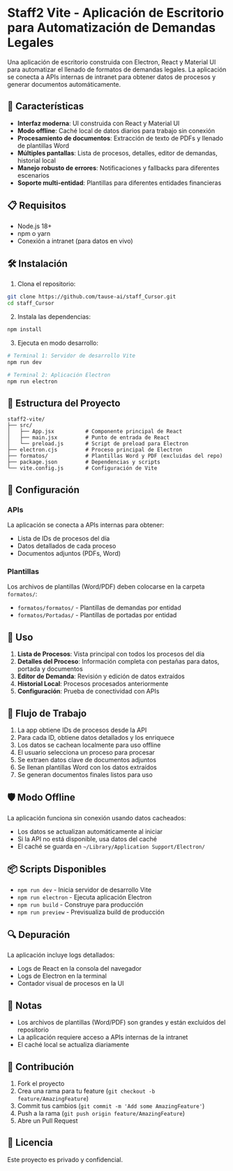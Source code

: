 # Staff2 Vite - Aplicación de Escritorio para Automatización de Demandas Legales

Una aplicación de escritorio construida con Electron, React y Material UI para automatizar el llenado de formatos de demandas legales. La aplicación se conecta a APIs internas de intranet para obtener datos de procesos y generar documentos automáticamente.

## 🚀 Características

- **Interfaz moderna**: UI construida con React y Material UI
- **Modo offline**: Caché local de datos diarios para trabajo sin conexión
- **Procesamiento de documentos**: Extracción de texto de PDFs y llenado de plantillas Word
- **Múltiples pantallas**: Lista de procesos, detalles, editor de demandas, historial local
- **Manejo robusto de errores**: Notificaciones y fallbacks para diferentes escenarios
- **Soporte multi-entidad**: Plantillas para diferentes entidades financieras

## 📋 Requisitos

- Node.js 18+ 
- npm o yarn
- Conexión a intranet (para datos en vivo)

## 🛠️ Instalación

1. Clona el repositorio:
```bash
git clone https://github.com/tause-ai/staff_Cursor.git
cd staff_Cursor
```

2. Instala las dependencias:
```bash
npm install
```

3. Ejecuta en modo desarrollo:
```bash
# Terminal 1: Servidor de desarrollo Vite
npm run dev

# Terminal 2: Aplicación Electron
npm run electron
```

## 📁 Estructura del Proyecto

```
staff2-vite/
├── src/
│   ├── App.jsx          # Componente principal de React
│   ├── main.jsx         # Punto de entrada de React
│   └── preload.js       # Script de preload para Electron
├── electron.cjs         # Proceso principal de Electron
├── formatos/            # Plantillas Word y PDF (excluidas del repo)
├── package.json         # Dependencias y scripts
└── vite.config.js       # Configuración de Vite
```

## 🔧 Configuración

### APIs
La aplicación se conecta a APIs internas para obtener:
- Lista de IDs de procesos del día
- Datos detallados de cada proceso
- Documentos adjuntos (PDFs, Word)

### Plantillas
Los archivos de plantillas (Word/PDF) deben colocarse en la carpeta `formatos/`:
- `formatos/formatos/` - Plantillas de demandas por entidad
- `formatos/Portadas/` - Plantillas de portadas por entidad

## 🎯 Uso

1. **Lista de Procesos**: Vista principal con todos los procesos del día
2. **Detalles del Proceso**: Información completa con pestañas para datos, portada y documentos
3. **Editor de Demanda**: Revisión y edición de datos extraídos
4. **Historial Local**: Procesos procesados anteriormente
5. **Configuración**: Prueba de conectividad con APIs

## 🔄 Flujo de Trabajo

1. La app obtiene IDs de procesos desde la API
2. Para cada ID, obtiene datos detallados y los enriquece
3. Los datos se cachean localmente para uso offline
4. El usuario selecciona un proceso para procesar
5. Se extraen datos clave de documentos adjuntos
6. Se llenan plantillas Word con los datos extraídos
7. Se generan documentos finales listos para uso

## 🛡️ Modo Offline

La aplicación funciona sin conexión usando datos cacheados:
- Los datos se actualizan automáticamente al iniciar
- Si la API no está disponible, usa datos del caché
- El caché se guarda en `~/Library/Application Support/Electron/`

## 📦 Scripts Disponibles

- `npm run dev` - Inicia servidor de desarrollo Vite
- `npm run electron` - Ejecuta aplicación Electron
- `npm run build` - Construye para producción
- `npm run preview` - Previsualiza build de producción

## 🔍 Depuración

La aplicación incluye logs detallados:
- Logs de React en la consola del navegador
- Logs de Electron en la terminal
- Contador visual de procesos en la UI

## 📝 Notas

- Los archivos de plantillas (Word/PDF) son grandes y están excluidos del repositorio
- La aplicación requiere acceso a APIs internas de la intranet
- El caché local se actualiza diariamente

## 🤝 Contribución

1. Fork el proyecto
2. Crea una rama para tu feature (`git checkout -b feature/AmazingFeature`)
3. Commit tus cambios (`git commit -m 'Add some AmazingFeature'`)
4. Push a la rama (`git push origin feature/AmazingFeature`)
5. Abre un Pull Request

## 📄 Licencia

Este proyecto es privado y confidencial.
